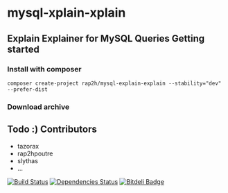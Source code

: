 mysql-xplain-xplain
===================
Explain Explainer for MySQL Queries
Getting started
---------------
### Install with composer
    composer create-project rap2h/mysql-explain-explain --stability="dev" --prefer-dist
### Download archive
Todo :)
Contributors 
------------
  - tazorax
  - rap2hpoutre
  - slythas
  - ...

[![Build Status](https://travis-ci.org/rap2hpoutre/mysql-xplain-xplain.png?branch=master)](https://travis-ci.org/rap2hpoutre/mysql-xplain-xplain) [![Dependencies Status](https://depending.in/rap2hpoutre/mysql-xplain-xplain.png)](http://depending.in/rap2hpoutre/mysql-xplain-xplain) [![Bitdeli Badge](https://d2weczhvl823v0.cloudfront.net/rap2hpoutre/mysql-xplain-xplain/trend.png)](https://bitdeli.com/free "Bitdeli Badge")
